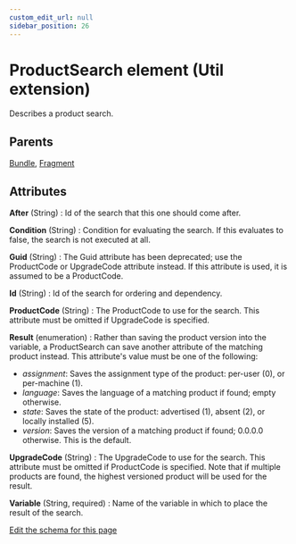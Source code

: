 ```yaml
---
custom_edit_url: null
sidebar_position: 26
---
```

# ProductSearch element (Util extension)
Describes a product search.

## Parents
[Bundle](../wxs/bundle.md), [Fragment](../wxs/fragment.md)

## Attributes
**After** (String)
  : Id of the search that this one should come after.

**Condition** (String)
  : Condition for evaluating the search. If this evaluates to false, the search is not executed at all.

**Guid** (String)
  : The Guid attribute has been deprecated; use the ProductCode or UpgradeCode attribute instead. If this attribute is used, it is assumed to be a ProductCode.

**Id** (String)
  : Id of the search for ordering and dependency.

**ProductCode** (String)
  : The ProductCode to use for the search. This attribute must be omitted if UpgradeCode is specified.

**Result** (enumeration)
  : Rather than saving the product version into the variable, a ProductSearch can save another attribute of the matching product instead. This attribute's value must be one of the following:
- *assignment*: Saves the assignment type of the product: per-user (0), or per-machine (1).
- *language*: Saves the language of a matching product if found; empty otherwise.
- *state*: Saves the state of the product: advertised (1), absent (2), or locally installed (5).
- *version*: Saves the version of a matching product if found; 0.0.0.0 otherwise. This is the default.

**UpgradeCode** (String)
  : The UpgradeCode to use for the search. This attribute must be omitted if ProductCode is specified. Note that if multiple products are found, the highest versioned product will be used for the result.

**Variable** (String, required)
  : Name of the variable in which to place the result of the search.


[Edit the schema for this page](https://github.com/wixtoolset/web/blob/master/src/xsd4/util.xsd)